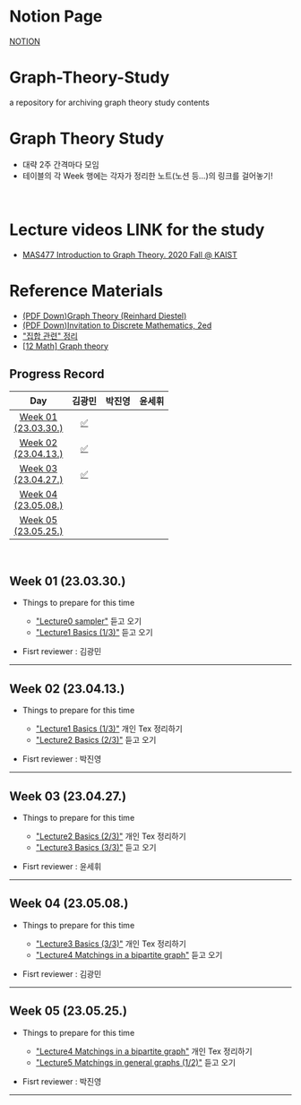 # Notion Page
<a href="https://shocking-lifeboat-e2f.notion.site/f0754a49378b4fc0a68b208b18f7fe59">NOTION</a>
# Graph-Theory-Study
a repository for archiving graph theory study contents

# Graph Theory Study
- 대략 2주 간격마다 모임
- 테이블의 각 Week 행에는 각자가 정리한 노트(노션 등...)의 링크를 걸어놓기! 

<br>

# Lecture videos LINK for the study
- <a href="https://youtube.com/playlist?list=PLtdCUqgs4lwZa8PDMhhWmFxG615rT8Y4h">MAS477 Introduction to Graph Theory. 2020 Fall @ KAIST</a>

# Reference Materials
- <a href="https://cloudflare-ipfs.com/ipfs/bafykbzacebj3zvc57taffr2no44vk4bo4omiygxrmuw3r4rvnhzbzemk56a26?filename=%28Graduate%20Texts%20in%20Mathematics%20173%29%20Reinhard%20Diestel%20%28eds.%29%20-%20Graph%20Theory-Springer%20New%20York%20%282000%29.pdf">(PDF Down)Graph Theory (Reinhard Diestel)</a>
- <a href="https://drive.google.com/file/d/1L9gYHCst__H1m232ByDMB9kt_wW04tFz/view?usp=share_link">(PDF Down)Invitation to Discrete Mathematics, 2ed</a>
- <a href="https://aback-celestite-9b5.notion.site/4396298e19e64c619a3620d03e81a11d">"집합 관련" 정리</a>
- <a href="https://youtube.com/playlist?list=PLicIGvOeAm1FCtsRPfcp451_iEQjAfvVT">[12 Math] Graph theory</a>

## Progress Record
  
| Day | 김광민 | 박진영 | 윤세휘 |
| :---: | :---: | :---: | :---: |
| <a href="#week_01">Week 01</br>(23.03.30.)</a> | <a href="https://aback-celestite-9b5.notion.site/Lecture1-Basics-1-3-2e0a88e0259c458eb2d6405ceff8c9ae">✅</a> | | |
| <a href="#week_02">Week 02</br>(23.04.13.)</a> | <a href="https://aback-celestite-9b5.notion.site/Lecture2-Basics-2-3-56df72adefb5493a8778dffbf4d2ddb2">✅</a> |  |  |
| <a href="#week_03">Week 03</br>(23.04.27.)</a> | <a href="https://aback-celestite-9b5.notion.site/Lecture2-Basics-2-3-56df72adefb5493a8778dffbf4d2ddb2">✅</a>  |  |  |
| <a href="#week_04">Week 04</br>(23.05.08.)</a> |  |  |  |
| <a href="#week_05">Week 05</br>(23.05.25.) |  |  |  |
  
<br>

<h2 id="week_01">Week 01 (23.03.30.)</h2>

- Things to prepare for this time
    - <a href="https://youtu.be/PEzskUzdKTk">"Lecture0 sampler"</a>  듣고 오기
    - <a href="https://youtu.be/I33-c-EjpDA">"Lecture1 Basics (1/3)"</a> 듣고 오기

- Fisrt reviewer 
 : 김광민

<hr>

<h2 id="week_02">Week 02 (23.04.13.)</h2>

- Things to prepare for this time
    - <a href="https://youtu.be/I33-c-EjpDA">"Lecture1 Basics (1/3)"</a> 개인 Tex 정리하기
    - <a href="https://youtu.be/LleMnNT_nVQ">"Lecture2 Basics (2/3)"</a> 듣고 오기

- Fisrt reviewer 
 : 박진영

<hr>

<h2 id="week_03">Week 03 (23.04.27.)</h2>

- Things to prepare for this time
    - <a href="https://youtu.be/LleMnNT_nVQ">"Lecture2 Basics (2/3)"</a> 개인 Tex 정리하기
    - <a href="https://youtu.be/hwB1fCU1KK4">"Lecture3 Basics (3/3)"</a> 듣고 오기

- Fisrt reviewer 
 : 윤세휘
<hr>

<h2 id="week_04">Week 04 (23.05.08.)</h2>

- Things to prepare for this time
    - <a href="https://youtu.be/hwB1fCU1KK4">"Lecture3 Basics (3/3)"</a> 개인 Tex 정리하기
    - <a href="https://youtu.be/1F05_k-fXCw">"Lecture4 Matchings in a bipartite graph"</a> 듣고 오기

- Fisrt reviewer 
 : 김광민
<hr>

<h2 id="week_05">Week 05 (23.05.25.)</h2>

- Things to prepare for this time
    - <a href="https://youtu.be/1F05_k-fXCw">"Lecture4 Matchings in a bipartite graph"</a> 개인 Tex 정리하기
    - <a href="https://youtu.be/B2yQq5rcrNQ">"Lecture5 Matchings in general graphs (1/2)"</a> 듣고 오기

- Fisrt reviewer 
 : 박진영
<hr>
